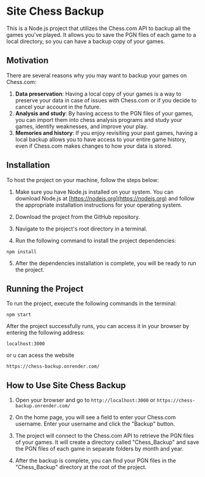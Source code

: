# Site Chess Backup

This is a Node.js project that utilizes the Chess.com API to backup all the games you've played. It allows you to save the PGN files of each game to a local directory, so you can have a backup copy of your games.

## Motivation

There are several reasons why you may want to backup your games on Chess.com:

1. **Data preservation**: Having a local copy of your games is a way to preserve your data in case of issues with Chess.com or if you decide to cancel your account in the future.
2. **Analysis and study**: By having access to the PGN files of your games, you can import them into chess analysis programs and study your games, identify weaknesses, and improve your play.
3. **Memories and history**: If you enjoy revisiting your past games, having a local backup allows you to have access to your entire game history, even if Chess.com makes changes to how your data is stored.

## Installation

To host the project on your machine, follow the steps below:

1. Make sure you have Node.js installed on your system. You can download Node.js at [https://nodejs.org](https://nodejs.org) and follow the appropriate installation instructions for your operating system.

2. Download the project from the GitHub repository.

3. Navigate to the project's root directory in a terminal.

4. Run the following command to install the project dependencies:

`npm install`


5. After the dependencies installation is complete, you will be ready to run the project.

## Running the Project

To run the project, execute the following commands in the terminal:

`npm start`


After the project successfully runs, you can access it in your browser by entering the following address:

`localhost:3000`

or u can acess the website

`https://chess-backup.onrender.com/`


## How to Use Site Chess Backup

1. Open your browser and go to `http://localhost:3000` or `https://chess-backup.onrender.com/`

2. On the home page, you will see a field to enter your Chess.com username. Enter your username and click the "Backup" button.

3. The project will connect to the Chess.com API to retrieve the PGN files of your games. It will create a directory called "Chess_Backup" and save the PGN files of each game in separate folders by month and year.

4. After the backup is complete, you can find your PGN files in the "Chess_Backup" directory at the root of the project.

